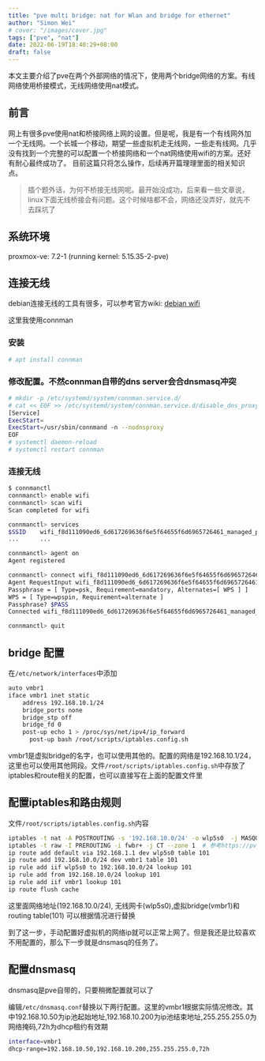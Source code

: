 ```yaml
---
title: "pve multi bridge: nat for Wlan and bridge for ethernet"
author: "Simon Wei"
# cover: "/images/cover.jpg"
tags: ["pve", "nat"]
date: 2022-06-19T18:40:29+08:00
draft: false
---
```


本文主要介绍了pve在两个外部网络的情况下，使用两个bridge网络的方案。有线网络使用桥接模式，无线网络使用nat模式。

<!--more-->

## 前言

网上有很多pve使用nat和桥接网络上网的设置。但是呢，我是有一个有线网外加一个无线网。一个长城一个移动，期望一些虚拟机走无线网，一些走有线网。几乎没有找到一个完整的可以配置一个桥接网络和一个nat网络使用wifi的方案。还好有耐心最终成功了。
目前这篇只将怎么操作，后续再开篇理理里面的相关知识点。

> 插个题外话，为何不桥接无线网呢。最开始没成功，后来看一些文章说，linux下面无线桥接会有问题。这个时候啥都不会，网络还没弄好，就先不去踩坑了

## 系统环境

proxmox-ve: 7.2-1 (running kernel: 5.15.35-2-pve)

## 连接无线

debian连接无线的工具有很多，可以参考官方wiki: [debian wifi](https://wiki.debian.org/WiFi/HowToUse)

这里我使用connman

### 安装

```bash
# apt install connman
```

### 修改配置。不然connman自带的dns server会合dnsmasq冲突

```bash
# mkdir -p /etc/systemd/system/connman.service.d/
# cat << EOF >> /etc/systemd/system/connman.service.d/disable_dns_proxy.conf
[Service]
ExecStart=
ExecStart=/usr/sbin/connmand -n --nodnsproxy
EOF
# systemctl daemon-reload
# systemctl restart connman
```

### 连接无线

```bash
$ connmanctl 
connmanctl> enable wifi
connmanctl> scan wifi 
Scan completed for wifi

connmanctl> services 
$SSID    wifi_f8d111090ed6_6d617269636f6e5f64655f6d6965726461_managed_psk
...      ...

connmanctl> agent on
Agent registered

connmanctl> connect wifi_f8d111090ed6_6d617269636f6e5f64655f6d6965726461_managed_psk 
Agent RequestInput wifi_f8d111090ed6_6d617269636f6e5f64655f6d6965726461_managed_psk
Passphrase = [ Type=psk, Requirement=mandatory, Alternates=[ WPS ] ]
WPS = [ Type=wpspin, Requirement=alternate ]
Passphrase? $PASS
Connected wifi_f8d111090ed6_6d617269636f6e5f64655f6d6965726461_managed_psk

connmanctl> quit
```

## bridge 配置

在`/etc/network/interfaces`中添加

```bash
auto vmbr1
iface vmbr1 inet static
    address 192.168.10.1/24
    bridge_ports none
    bridge_stp off
    bridge_fd 0
    post-up echo 1 > /proc/sys/net/ipv4/ip_forward
	  post-up bash /root/scripts/iptables.config.sh
```

vmbr1是虚拟bridge的名字，也可以使用其他的。配置的网络是192.168.10.1/24，这里也可以使用其他网段。文件`/root/scripts/iptables.config.sh`中存放了iptables和route相关的配置，也可以直接写在上面的配置文件里

## 配置iptables和路由规则

文件`/root/scripts/iptables.config.sh`内容
```bash
iptables -t nat -A POSTROUTING -s '192.168.10.0/24' -o wlp5s0  -j MASQUERADE
iptables -t raw -I PREROUTING -i fwbr+ -j CT --zone 1  # 参考https://pve.proxmox.com/wiki/Network_Configuration
ip route add default via 192.168.1.1 dev wlp5s0 table 101
ip route add 192.168.10.0/24 dev vmbr1 table 101
ip rule add iif wlp5s0 to 192.168.10.0/24 lookup 101
ip rule add from 192.168.10.0/24 lookup 101
ip rule add iif vmbr1 lookup 101
ip route flush cache
```

这里面网络地址(192.168.10.0/24), 无线网卡(wlp5s0),虚拟bridge(vmbr1)和routing table(101) 可以根据情况进行替换

到了这一步，手动配置好虚拟机的网络ip就可以正常上网了。但是我还是比较喜欢不用配置的，那么下一步就是dnsmasq的任务了。

## 配置dnsmasq

dnsmasq是pve自带的，只要稍微配置就可以了

编辑`/etc/dnsmasq.conf`替换以下两行配置。这里的vmbr1根据实际情况修改。其中192.168.10.50为ip池起始地址,192.168.10.200为ip池结束地址,255.255.255.0为网络掩码,72h为dhcp租约有效期
```bash
interface=vmbr1
dhcp-range=192.168.10.50,192.168.10.200,255.255.255.0,72h
```